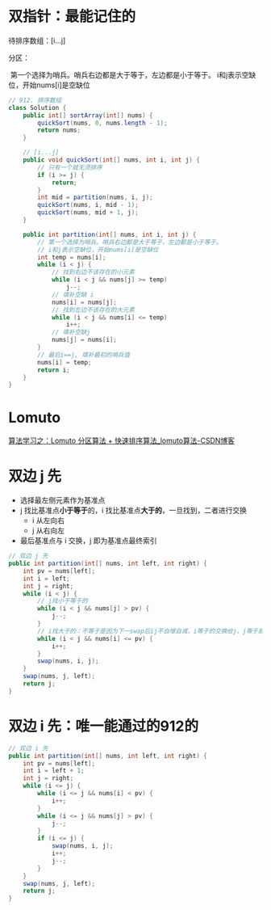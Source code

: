 # 双指针：最能记住的

待排序数组：[i...j]

分区：

​	第一个选择为哨兵。哨兵右边都是大于等于，左边都是小于等于。
​	i和j表示空缺位，开始nums[i]是空缺位

```java
// 912. 排序数组
class Solution {
    public int[] sortArray(int[] nums) {
        quickSort(nums, 0, nums.length - 1);
        return nums;
    }

    // [i...j]
    public void quickSort(int[] nums, int i, int j) {
        // 只有一个就无须排序
        if (i >= j) {
            return;
        }
        int mid = partition(nums, i, j);
        quickSort(nums, i, mid - 1);
        quickSort(nums, mid + 1, j);
    }

    public int partition(int[] nums, int i, int j) {
        // 第一个选择为哨兵。哨兵右边都是大于等于，左边都是小于等于。
        // i和j表示空缺位，开始nums[i]是空缺位
        int temp = nums[i];
        while (i < j) {
            // 找到右边不该存在的小元素
            while (i < j && nums[j] >= temp)
                j--;
            // 填补空缺 i
            nums[i] = nums[j];
            // 找到左边不该存在的大元素
            while (i < j && nums[i] <= temp)
                i++;
            // 填补空缺j
            nums[j] = nums[i];
        }
        // 最后i==j, 填补最初的哨兵值
        nums[i] = temp;
        return i;
    }
}
```

# Lomuto

[算法学习之：Lomuto 分区算法 + 快速排序算法_lomuto算法-CSDN博客](https://blog.csdn.net/qq_42902997/article/details/115773598)

# 双边 j 先

* 选择最左侧元素作为基准点
* j 找比基准点**小于等于**的，i 找比基准点**大于的**，一旦找到，二者进行交换
  * i 从左向右
  * j 从右向左
* 最后基准点与 i 交换，j 即为基准点最终索引
```java
// 双边 j 先
public int partition(int[] nums, int left, int right) {
    int pv = nums[left];
    int i = left;
    int j = right;
    while (i < j) {
        // j找小于等于的
        while (i < j && nums[j] > pv) {
            j--;
        }
        // i找大于的：不等于是因为下一swap后ij不自增自减，i等于的交换给j，j等于就不进入while了。
        while (i < j && nums[i] <= pv) {
            i++;
        }
        swap(nums, i, j);
    }
    swap(nums, j, left);
    return j;
}
```

# 双边 i 先：唯一能通过的912的

```java
// 双边 i 先
public int partition(int[] nums, int left, int right) {
    int pv = nums[left];
    int i = left + 1;
    int j = right;
    while (i <= j) {
        while (i <= j && nums[i] < pv) {
            i++;
        }
        while (i <= j && nums[j] > pv) {
            j--;
        }
        if (i <= j) {
            swap(nums, i, j);
            i++;
            j--;
        }
    }
    swap(nums, j, left);
    return j;
}
```